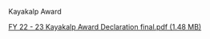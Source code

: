 Kayakalp Award

[FY 22 - 23 Kayakalp Award Declaration final.pdf (1.48 MB)](../files/96b8b72a-212c-44f3-befb-4af508e01934.pdf)